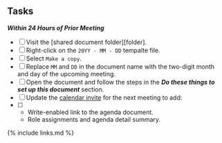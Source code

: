 ## Tasks

***Within 24 Hours of Prior Meeting***

- [ ] Visit the [shared document folder][folder].
- [ ] Right-click on the `20YY - MM - DD` tempalte file.
- [ ] Select `Make a copy`.
- [ ] Replace `MM` and `DD` in the document name with the two-digit month and day of the upcoming meeting.
- [ ] Open the document and follow the steps in the ***Do these things to set up this document*** section.
- [ ] Update the [calendar invite](https://github.com/InnerSourceCommons/foundation-governance/blob/319e6f9bea0de12e93aa418b1a4b0564ebaa59f4/how-to/access-isc-calendar.md) for the next meeting to add:
- [ ] 
   * Write-enabled link to the agenda document.
   * Role assignments and agenda detail summary.

{% include links.md %}
